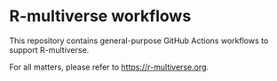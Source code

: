 # R-multiverse workflows

This repository contains general-purpose GitHub Actions workflows to support R-multiverse.

For all matters, please refer to <https://r-multiverse.org>.
